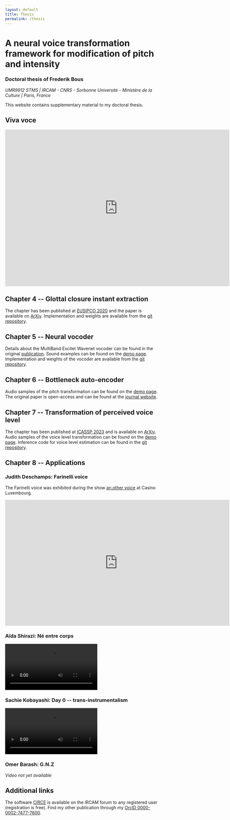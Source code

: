 ```yaml
---
layout: default
title: Thesis
permalink: /thesis
---
```


# A neural voice transformation framework for modification of pitch and intensity

### Doctoral thesis of Frederik Bous
_UMR9912 STMS | IRCAM - CNRS - Sorbonne Université - Ministère de la Culture | Paris, France_

This website contains supplementary material to my doctoral thesis.

## Viva voce

<iframe width="730" height="510" src="https://www.youtube-nocookie.com/embed/rADj7VUEKt0?si=oqKMSeSfiFqT09OQ" title="YouTube video player" frameborder="0" allow="accelerometer; autoplay; clipboard-write; encrypted-media; gyroscope; picture-in-picture; web-share" allowfullscreen></iframe>

## Chapter 4 -- Glottal closure instant extraction

The chapter has been published at
[EUSIPCO 2020](https://doi.org/10.23919/Eusipco47968.2020.9287687)
and the paper is available on [ArXiv](https://arxiv.org/abs/2003.01220).
Implementation and weights are available from the
[git repository](https://gitlab.com/bous/asdfg).

## Chapter 5 -- Neural vocoder

Details about the MultiBand Excitet Wavenet vocoder can be found
in the original [publication](https://doi.org/10.3390/info13030103).
Sound examples can be found on the
[demo page](http://recherche.ircam.fr/anasyn/roebel/MBExWN_demo/).
Implementation and weights of the vocoder are available from the
[git repository](https://github.com/roebel/MBExWN_Vocoder).

## Chapter 6 -- Bottleneck auto-encoder

Audio samples of the pitch transformation can be found on the
[demo page](/thesis/ch6).
The original paper is open-access and can be found
at the [journal website](https://doi.org/10.3390/info13030102).

## Chapter 7 -- Transformation of perceived voice level

The chapter has been published at
[ICASSP 2023](https://doi.org/10.1109/ICASSP49357.2023.10095740)
and is available on
[ArXiv](https://arxiv.org/abs/2204.04006).
Audio samples of the voice level transformation can be found on the
[demo page](/thesis/ch7).
Inference code for voice level estimation can be found
in the [git repository](https://gitlab.com/bous/voicelevel).

## Chapter 8 -- Applications

### Judith Deschamps: Farinelli voice
The Farinelli voice was exhibited during the show
[an.other voice](https://casino-luxembourg.lu/fr/agenda/another-voice)
at Casino Luxembourg.

<iframe title="vimeo-player" src="https://player.vimeo.com/video/808318370?h=5d249afe97" width="730" height="410" frameborder="0"    allowfullscreen></iframe>

### Aïda Shirazi: Né entre corps

<video src="https://medias.ircam.fr/getmedia/x842956_ne-entre-corps-aida-shirazi/mp4?resolution=1080" controls="controls" style="max-width: 730px;">
</video>

### Sachie Kobayashi: Day 0 -- trans-instrumentalism

<video src="https://medias.ircam.fr/getmedia/x56d2a9_day-0-trans-instrumentalism-sachie-kobayas/mp4?resolution=1080" controls="controls" style="max-width: 730px;">
</video>

### Omer Barash: G.N.Z

_Video not yet available_

## Additional links

The software [CIRCE](https://forum.ircam.fr/projects/detail/circe/)
is available on the IRCAM forum to any registered user
(registration is free).
Find my other publication through my [OrcID 0000-0002-7477-7600](https://orcid.org/0000-0002-7477-7600).

